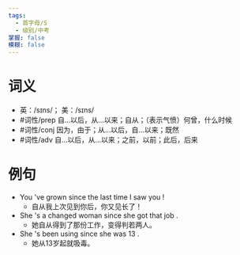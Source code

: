 ```yaml
---
tags:
  - 首字母/S
  - 级别/中考
掌握: false
模糊: false
---
```

# 词义
- 英：/sɪns/； 美：/sɪns/
- #词性/prep  自…以后，从…以来；自从；（表示气愤）何曾，什么时候
- #词性/conj  因为，由于；从…以后，自…以来；既然
- #词性/adv  自…以后，从…以来；之前，以前；此后，后来
# 例句
- You 've grown since the last time I saw you !
	- 自从我上次见到你后，你又见长了！
- She 's a changed woman since she got that job .
	- 她自从得到了那份工作，变得判若两人。
- She 's been using since she was 13 .
	- 她从13岁起就吸毒。
